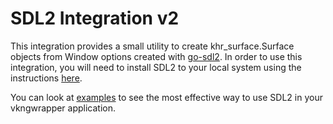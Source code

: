# SDL2 Integration v2

This integration provides a small utility to create khr_surface.Surface objects from Window options created
 with [go-sdl2](https://github.com/veandco/go-sdl2). In order to use this integration, you will need to install
 SDL2 to your local system using the instructions [here](https://github.com/veandco/go-sdl2#requirements).

You can look at [examples](https://github.com/vkngwrapper/examples/tree/main/vulkan_tutorial/sdl2) to see
 the most effective way to use SDL2 in your vkngwrapper application.

